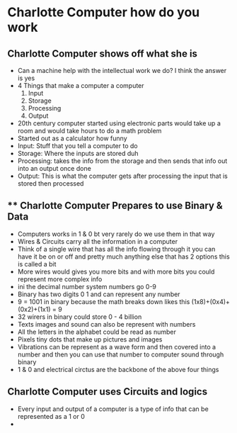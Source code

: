# **Charlotte Computer how do you work**

## **Charlotte Computer shows off what she is**
+ Can a machine help with the intellectual work we do? I think the answer is yes
+ 4 Things that make a computer a computer
    1. Input
    2. Storage
    3. Processing
    4. Output
+ 20th century computer started using electronic parts would take up a room and would take hours to do a math problem
+ Started out as a calculator how funny
+ Input: Stuff that you tell a computer to do
+ Storage: Where the inputs are stored duh
+ Processing: takes the info from the storage and then sends that info out into an output once done
+ Output: This is what the computer gets after processing the input that is stored then processed 

## ** Charlotte Computer Prepares to use Binary & Data
+ Computers works in 1 & 0 bt very rarely do we use them in that way
+ Wires & Circuits carry all the information in a computer
+ Think of a single wire that has all the info flowing through it you can have it be on or off and pretty much anything else that has 2 options this is called a bit
+ More wires would gives you more bits and with more bits you could represent more complex info
+ ini the decimal number system numbers go 0-9
+ Binary has two digits 0 1 and can represent any number 
+ 9 = 1001 in binary because the math breaks down likes this (1x8\)+(0x4\)+(0x2\)+(1x1\) = 9
+ 32 wirers in binary could store 0 - 4 billion
+ Texts images and sound can also be represent with numbers
+ All the letters in the alphabet could be read as number 
+ Pixels tiny dots that make up pictures and images 
+ Vibrations can be represent as a wave form and then covered into a number and then you can use that number to computer sound through binary 
+ 1 & 0 and electrical circtus are the backbone of the above four things 

## **Charlotte Computer uses Circuits and logics**
+ Every input and output of a computer is a type of info that can be represented as a 1 or 0 
+ 